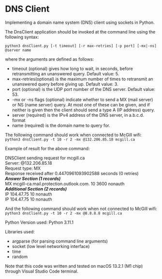 # DNS Client
Implementing a domain name system (DNS) client using sockets in Python.

The DnsClient application should be invoked at the command line using the following syntax: 

``` python3 dnsClient.py [-t timeout] [-r max-retries] [-p port] [-mx|-ns] @server name ```

where the arguments are defined as follows:
- timeout (optional) gives how long to wait, in seconds, before retransmitting an unanswered query. Default value: 5.
- max-retries(optional) is the maximum number of times to retransmit an unanswered query before giving up. Default value: 3.
- port (optional) is the UDP port number of the DNS server. Default value: 53.
- -mx or -ns flags (optional) indicate whether to send a MX (mail server) or NS (name server) query. At most one of these can be given, and if neither is given then the client should send a
type A (IP address) query.
- server (required) is the IPv4 address of the DNS server, in a.b.c.d. format
- name (required) is the domain name to query for.

The following command should work when connected to McGill wifi: 
``` python3 dnsClient.py -t 10 -r 2 -mx @132.206.85.18 mcgill.ca ```

Example of result for the above command: 

DNSClient sending request for  mcgill.ca </br>
Server:  @132.206.85.18 </br>
Request type:  MX </br>
Response received after 0.4470961093902588 seconds (0 retries) </br>
***Answer Section (1 records)*** </br>
MX       mcgill-ca.mail.protection.outlook.com.          10      3600    nonauth </br>
***Additional Section (2 records)*** </br>
IP       104.47.75       10      nonauth </br>
IP       104.47.75       10      nonauth </br>

And the following command should work when not connected to McGill wifi: 
``` python3 dnsClient.py -t 10 -r 2 -mx @8.8.8.8 mcgill.ca ```


Python Version used: Python 3.11.1

Libraries used: 
- argparse (for parsing command line arguments)
- socket (low level networking interface)
- time 
- random

Note that this code was written and tested on macOS 13.2.1 (M1 chip) through Visual Studio Code terminal. 
